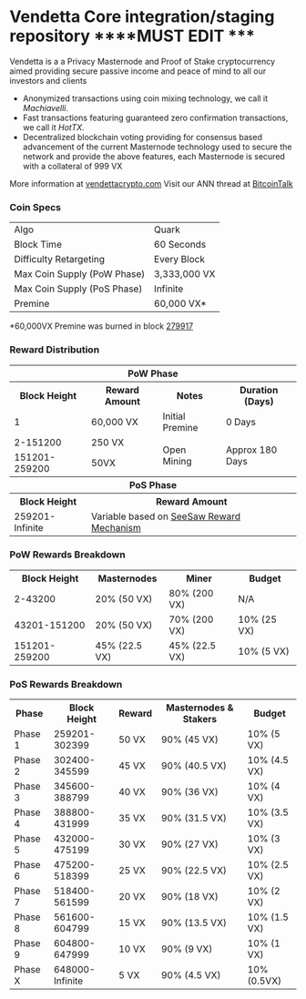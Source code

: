 Vendetta Core integration/staging repository  ****MUST EDIT ***
=====================================



Vendetta is a a Privacy Masternode and Proof of Stake cryptocurrency aimed providing secure passive income and peace of mind to all our investors and clients
- Anonymized transactions using coin mixing technology, we call it _Machiavelli_.
- Fast transactions featuring guaranteed zero confirmation transactions, we call it _HotTX_.
- Decentralized blockchain voting providing for consensus based advancement of the current Masternode
  technology used to secure the network and provide the above features, each Masternode is secured
  with a collateral of 999 VX

More information at [vendettacrypto.com](http://www.vendettacrypto.com) Visit our ANN thread at [BitcoinTalk](http://www.bitcointalk.org/index.php?topic=1262920)

### Coin Specs
<table>
<tr><td>Algo</td><td>Quark</td></tr>
<tr><td>Block Time</td><td>60 Seconds</td></tr>
<tr><td>Difficulty Retargeting</td><td>Every Block</td></tr>
<tr><td>Max Coin Supply (PoW Phase)</td><td>3,333,000 VX</td></tr>
<tr><td>Max Coin Supply (PoS Phase)</td><td>Infinite</td></tr>
<tr><td>Premine</td><td>60,000 VX*</td></tr>
</table>

*60,000VX Premine was burned in block [279917](http://www.presstab.pw/phpexplorer/Vendetta/block.php?blockhash=206d9cfe859798a0b0898ab00d7300be94de0f5469bb446cecb41c3e173a57e0)

### Reward Distribution

<table>
<th colspan=4>PoW Phase</th>
<tr><th>Block Height</th><th>Reward Amount</th><th>Notes</th><th>Duration (Days)</th></tr>
<tr><td>1</td><td>60,000 VX</td><td>Initial Premine</td><td>0 Days</td></tr>
<tr><td>2-151200</td><td>250 VX</td><td rowspan=2>Open Mining</td><td rowspan=2> Approx 180 Days</td></tr>
<tr><td>151201-259200</td><td>50VX  </td></tr>
<tr><th colspan=4>PoS Phase</th></tr>
<tr><th>Block Height</th><th colspan=3>Reward Amount</th></tr>
<tr><td>259201-Infinite</td><td colspan=3>Variable based on <a href="https://vendettacrypto.com/knowledge-base/see-saw-rewards-mechanism/">SeeSaw Reward Mechanism</a></td></tr>
</table>

### PoW Rewards Breakdown

<table>
<th>Block Height</th><th>Masternodes</th><th>Miner</th><th>Budget</th>
<tr><td>2-43200</td><td>20% (50 VX)</td><td>80% (200 VX)</td><td>N/A</td></tr>
<tr><td>43201-151200</td><td>20% (50 VX)</td><td>70% (200 VX)</td><td>10% (25 VX)</td></tr>
<tr><td>151201-259200</td><td>45% (22.5 VX)</td><td>45% (22.5 VX)</td><td>10% (5 VX)</td></tr>
</table>

### PoS Rewards Breakdown

<table>
<th>Phase</th><th>Block Height</th><th>Reward</th><th>Masternodes & Stakers</th><th>Budget</th>
<tr><td>Phase 1</td><td>259201-302399</td><td>50 VX</td><td>90% (45 VX)</td><td>10% (5 VX)</td></tr>
<tr><td>Phase 2</td><td>302400-345599</td><td>45 VX</td><td>90% (40.5 VX)</td><td>10% (4.5 VX)</td></tr>
<tr><td>Phase 3</td><td>345600-388799</td><td>40 VX</td><td>90% (36 VX)</td><td>10% (4 VX)</td></tr>
<tr><td>Phase 4</td><td>388800-431999</td><td>35 VX</td><td>90% (31.5 VX)</td><td>10% (3.5 VX)</td></tr>
<tr><td>Phase 5</td><td>432000-475199</td><td>30 VX</td><td>90% (27 VX)</td><td>10% (3 VX)</td></tr>
<tr><td>Phase 6</td><td>475200-518399</td><td>25 VX</td><td>90% (22.5 VX)</td><td>10% (2.5 VX)</td></tr>
<tr><td>Phase 7</td><td>518400-561599</td><td>20 VX</td><td>90% (18 VX)</td><td>10% (2 VX)</td></tr>
<tr><td>Phase 8</td><td>561600-604799</td><td>15 VX</td><td>90% (13.5 VX)</td><td>10% (1.5 VX)</td></tr>
<tr><td>Phase 9</td><td>604800-647999</td><td>10 VX</td><td>90% (9 VX)</td><td>10% (1 VX)</td></tr>
<tr><td>Phase X</td><td>648000-Infinite</td><td>5 VX</td><td>90% (4.5 VX)</td><td>10% (0.5VX)</td></tr>
</table>
